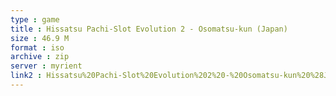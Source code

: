 ```yaml
---
type : game
title : Hissatsu Pachi-Slot Evolution 2 - Osomatsu-kun (Japan)
size : 46.9 M
format : iso
archive : zip
server : myrient
link2 : Hissatsu%20Pachi-Slot%20Evolution%202%20-%20Osomatsu-kun%20%28Japan%29
---
```

